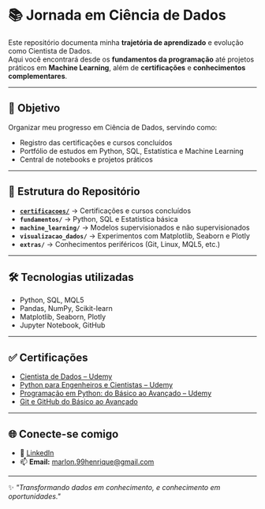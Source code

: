 # 📚 Jornada em Ciência de Dados

Este repositório documenta minha **trajetória de aprendizado** e evolução como Cientista de Dados.  
Aqui você encontrará desde os **fundamentos da programação** até projetos práticos em **Machine Learning**, além de **certificações** e **conhecimentos complementares**.

---

## 🎯 Objetivo
Organizar meu progresso em Ciência de Dados, servindo como:
- Registro das certificações e cursos concluídos
- Portfólio de estudos em Python, SQL, Estatística e Machine Learning
- Central de notebooks e projetos práticos

---

## 📂 Estrutura do Repositório

- [**`certificacoes/`**](https://github.com/Marlon99henrique/jornada-ciencia-dados/tree/main/01_certificacoes) → Certificações e cursos concluídos  
- **`fundamentos/`** → Python, SQL e Estatística básica  
- **`machine_learning/`** → Modelos supervisionados e não supervisionados  
- **`visualizacao_dados/`** → Experimentos com Matplotlib, Seaborn e Plotly  
- **`extras/`** → Conhecimentos periféricos (Git, Linux, MQL5, etc.)  

---

## 🛠️ Tecnologias utilizadas
- Python, SQL, MQL5  
- Pandas, NumPy, Scikit-learn  
- Matplotlib, Seaborn, Plotly  
- Jupyter Notebook, GitHub  

---

## ✅ Certificações

- [Cientista de Dados – Udemy](https://www.udemy.com/course/cientista-de-dados/?kw=for&src=sac&couponCode=KEEPLEARNINGBR)  
- [Python para Engenheiros e Cientistas – Udemy](https://www.udemy.com/course/python-para-engenheiros-e-cientistas/?kw=python+pa&src=sac&couponCode=KEEPLEARNINGBR)  
- [Programação em Python: do Básico ao Avançado – Udemy](https://www.udemy.com/course/programacao-python-do-basico-ao-avancado/?kw=python&src=sac&couponCode=KEEPLEARNINGBR)
- [Git e GitHub do Básico ao Avançado](https://www.udemy.com/course/git-e-github-do-basico-ao-avancado-c-gist-e-github-pages/?kw=gi&src=sac&couponCode=KEEPLEARNINGBR)  


---

## 🌐 Conecte-se comigo
- 💼 [LinkedIn](https://www.linkedin.com/in/marlon-henrique-abdon-silva-8704a8217/)  
- 📫 **Email:** marlon.99henrique@gmail.com  

---
✨ *"Transformando dados em conhecimento, e conhecimento em oportunidades."*
